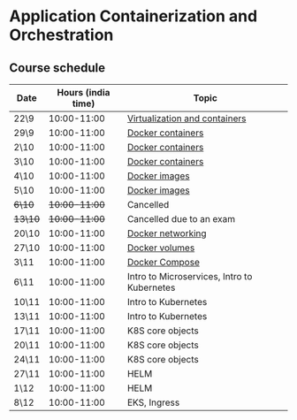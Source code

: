 # Application Containerization and Orchestration

## Course schedule

| Date      | Hours (india time) | Topic                                                      |
|-----------|--------------------|------------------------------------------------------------| 
| 22\9      | 	10:00-11:00       | [Virtualization and containers](tutorials/docker_intro.md) | 
| 29\9      | 	10:00-11:00       | [Docker containers](tutorials/docker_containers.md)        | 
| 2\10      | 	10:00-11:00       | [Docker containers](tutorials/docker_containers.md)        | 
| 3\10      | 	10:00-11:00       | [Docker containers](tutorials/docker_containers.md)        | 
| 4\10      | 	10:00-11:00       | [Docker images](tutorials/docker_images.md)                | 
| 5\10      | 	10:00-11:00       | [Docker images](tutorials/docker_images.md)                | 
| ~~6\10~~  | 	~~10:00-11:00~~   | Cancelled                                                  | 
| ~~13\10~~ | 	~~10:00-11:00~~   | Cancelled due to an exam                                   | 
| 20\10     | 	10:00-11:00       | [Docker networking](tutorials/docker_networking.md)        | 
| 27\10     | 	10:00-11:00       | [Docker volumes](tutorials/docker_volumes.md)              | 
| 3\11      | 	10:00-11:00       | [Docker Compose](tutorials/docker_compose.md)              | 
| 6\11      | 	10:00-11:00       | Intro to Microservices, Intro to Kubernetes                | 
| 10\11     | 	10:00-11:00       | Intro to Kubernetes                                        | 
| 13\11     | 	10:00-11:00       | Intro to Kubernetes                                        | 
| 17\11     | 	10:00-11:00       | K8S core objects                                           | 
| 20\11     | 	10:00-11:00       | K8S core objects                                           | 
| 24\11     | 	10:00-11:00       | K8S core objects                                           | 
| 27\11     | 	10:00-11:00       | HELM                                                       | 
| 1\12      | 	10:00-11:00       | HELM                                                       |
| 8\12      | 	10:00-11:00       | EKS, Ingress                                               | 